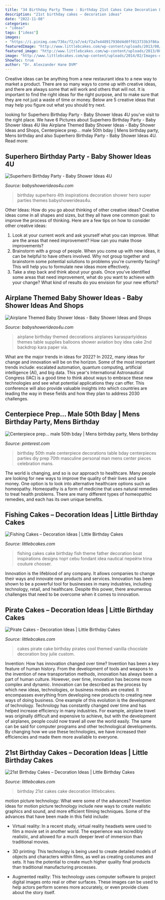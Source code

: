 ```yaml
---
title: "34 Birthday Party Theme : Birthday 21st Cakes Cake Decoration Littlebcakes"
description: "21st birthday cakes – decoration ideas"
date: "2022-11-08"
categories:
- "ideas"
tags: ["ideas"]
images:
- "https://i.pinimg.com/736x/f2/a7/e4/f2a7e448917930d4d0ff013733b3f86a--male-birthday-th-birthday.jpg"
featuredImage: "http://www.littlebcakes.com/wp-content/uploads/2013/08/Pirate-Cake.jpg"
featured_image: "http://www.littlebcakes.com/wp-content/uploads/2013/08/Pirate-Cake.jpg"
image: "http://www.littlebcakes.com/wp-content/uploads/2014/02/Images-of-21st-Birthday-Cakes.jpg"
ShowToc: true
author: "Dr. Alexzander Hane DVM"
---
```



Creative ideas can be anything from a new restaurant idea to a new way to market a product. There are so many ways to come up with creative ideas, and there are always some that will work and others that will not. It is important to find the right ideas for the right purpose, and to make sure that they are not just a waste of time or money. Below are 5 creative ideas that may help you figure out what you should try next.

	

		
looking for Superhero Birthday Party - Baby Shower Ideas 4U you've visit to the right place. We have 6 Pictures about Superhero Birthday Party - Baby Shower Ideas 4U like Airplane Themed Baby Shower Ideas - Baby Shower Ideas and Shops, Centerpiece prep... male 50th bday | Mens birthday party, Mens birthday and also Superhero Birthday Party - Baby Shower Ideas 4U. Read more:
		
    
## Superhero Birthday Party - Baby Shower Ideas 4U

<img loading=lazy src="https://babyshowerideas4u.com/wp-content/uploads/2014/05/superhero-birthday-party-super-hero-decoration-inspirations-682x1024.jpg" onerror="this.onerror=null;this.src='https://tse4.mm.bing.net/th?id=OIP.i5OYjpm5EVl3YmclZJTxBAHaLH&amp;pid=15.1';" alt="Superhero Birthday Party - Baby Shower Ideas 4U">

_Source: babyshowerideas4u.com_

>birthday superhero 4th inspirations decoration shower hero super parties themes babyshowerideas4u. 

	

Other Ideas: How do you go about thinking of other creative ideas?
Creative ideas come in all shapes and sizes, but they all have one common goal: to improve the process of thinking. Here are a few tips on how to consider other creative ideas:
1. Look at your current work and ask yourself what you can improve. What are the areas that need improvement? How can you make those improvements?
2. Brainstorm with a group of people. When you come up with new ideas, it can be helpful to have others involved. Why not group together and brainstorm some potential solutions to problems you're currently facing? This will help you to formulate new ideas more effectively.
3. Take a step back and think about your goals. Once you've identified some areas that need improvement, what do you want to achieve with your change? What kind of results do you envision for your new efforts?

    
## Airplane Themed Baby Shower Ideas - Baby Shower Ideas And Shops

<img loading=lazy src="https://babyshowerideas4u.com/wp-content/uploads/2014/01/airplane-51.jpg" onerror="this.onerror=null;this.src='https://tse1.mm.bing.net/th?id=OIP.nKpbKO2XOuZ3Xb297BfY7gHaLH&amp;pid=15.1';" alt="Airplane Themed Baby Shower Ideas - Baby Shower Ideas and Shops">

_Source: babyshowerideas4u.com_

>airplane birthday themed decorations airplanes karaspartyideas themes table supplies balloons shower aviation boy idea cake 2nd backdrop kara paper via. 

	

What are the major trends in ideas for 2022?
In 2022, many ideas for change and innovation will be on the horizon. Some of the most important trends include: escalated automation, quantum computing, artificial intelligence (AI), and big data. 
This year's International Astronautical Congress (IAC) is a good time to think about ways to embrace these new technologies and see what potential applications they can offer. This conference will also provide valuable insights into which countries are leading the way in these fields and how they plan to address 2030 challenges.

    
## Centerpiece Prep... Male 50th Bday | Mens Birthday Party, Mens Birthday

<img loading=lazy src="https://i.pinimg.com/736x/f2/a7/e4/f2a7e448917930d4d0ff013733b3f86a--male-birthday-th-birthday.jpg" onerror="this.onerror=null;this.src='https://tse1.mm.bing.net/th?id=OIP.NQGat8kOUMqE3VlSKk-AOQAAAA&amp;pid=15.1';" alt="Centerpiece prep... male 50th bday | Mens birthday party, Mens birthday">

_Source: pinterest.com_

>birthday 50th male centerpiece decorations table bday centerpieces parties diy prep 70th masculine personal man mens center pieces celebration mans. 

	

The world is changing, and so is our approach to healthcare. Many people are looking for new ways to improve the quality of their lives and save money. One option is to look into alternative healthcare options such as homeopathy. Homeopathy is a form of medicine that uses natural remedies to treat health problems. There are many different types of homeopathic remedies, and each has its own unique benefits.

    
## Fishing Cakes – Decoration Ideas | Little Birthday Cakes

<img loading=lazy src="http://www.littlebcakes.com/wp-content/uploads/2014/01/Fishing-Cakes-Images-768x1024.jpg" onerror="this.onerror=null;this.src='https://tse1.mm.bing.net/th?id=OIP.S3wlJN5qLFvpB1LYeXJyMwHaJ4&amp;pid=15.1';" alt="Fishing Cakes – Decoration Ideas | Little Birthday Cakes">

_Source: littlebcakes.com_

>fishing cakes cake birthday fish theme father decoration boat inspirations designs торт cebu fondant idea nautical перейти trina couture chooser. 

	

Innovation is the lifeblood of any company. It allows companies to change their ways and innovate new products and services. Innovation has been shown to be a powerful tool for businesses in many industries, including technology, retail, and healthcare. Despite this power, there areumerous challenges that need to be overcome when it comes to innovation.

    
## Pirate Cakes – Decoration Ideas | Little Birthday Cakes

<img loading=lazy src="http://www.littlebcakes.com/wp-content/uploads/2013/08/Pirate-Cake.jpg" onerror="this.onerror=null;this.src='https://tse1.mm.bing.net/th?id=OIP.R3Y5PYGv4gTqSeNIEjy6xQHaKt&amp;pid=15.1';" alt="Pirate Cakes – Decoration Ideas | Little Birthday Cakes">

_Source: littlebcakes.com_

>cakes pirate cake birthday pirates cool themed vanilla chocolate decoration boy julie custom. 

	

Invention: How has innovation changed over time?
Invention has been a key feature of human history. From the development of tools and weapons to the invention of new transportation methods, innovation has always been a part of human culture. However, over time, innovation has become more complex and dynamic. Innovation can be described as the process by which new ideas, technologies, or business models are created. It encompasses everything from developing new products to creating new ways of doing business.
One example of this evolution is the development of technology. Technology has constantly changed over time and has helped increase efficiency in many industries. For example, airplane travel was originally difficult and expensive to achieve, but with the development of airplanes, people could now travel all over the world easily. The same can be said for computer programs and other technological developments. By changing how we use these technologies, we have increased their efficiencies and made them more available to everyone.

    
## 21st Birthday Cakes – Decoration Ideas | Little Birthday Cakes

<img loading=lazy src="http://www.littlebcakes.com/wp-content/uploads/2014/02/Images-of-21st-Birthday-Cakes.jpg" onerror="this.onerror=null;this.src='https://tse3.mm.bing.net/th?id=OIP.7ceUCD8BGLXEkUFyYyEfdAHaJ4&amp;pid=15.1';" alt="21st Birthday Cakes – Decoration Ideas | Little Birthday Cakes">

_Source: littlebcakes.com_

>birthday 21st cakes cake decoration littlebcakes. 

	

motion picture technology: What were some of the advances?
Invention ideas for motion picture technology include new ways to create realistic graphics and sound, and more efficient filming techniques. Some of the advances that have been made in this field include: 
- Virtual reality: In a recent study, virtual reality headsets were used to film a movie set in another world. The experience was incredibly realistic, and allowed for a much deeper level of immersion than traditional movies. 

- 3D printing: This technology is being used to create detailed models of objects and characters within films, as well as creating costumes and sets. It has the potential to create much higher quality final products than traditional manufacturing processes. 

- Augmented reality: This technology uses computer software to project digital images onto real or other surfaces. These images can be used to help actors perform scenes more accurately, or even provide clues about the story itself.

